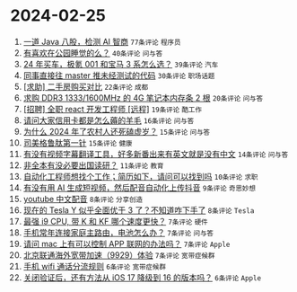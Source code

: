 # 2024-02-25

1. [一道 Java 八股，检测 AI 智商](https://www.v2ex.com/t/1018215) `77条评论` `程序员`
1. [有喜欢在公园睡觉的么？](https://www.v2ex.com/t/1018219) `40条评论` `问与答`
1. [24 年买车，极氪 001 和宝马 3 系怎么选？](https://www.v2ex.com/t/1018272) `39条评论` `汽车`
1. [同事直接往 master 推未经测试的代码](https://www.v2ex.com/t/1018230) `30条评论` `职场话题`
1. [[求助] 二手房购买对比](https://www.v2ex.com/t/1018251) `22条评论` `成都`
1. [求购 DDR3 1333/1600MHz 的 4G 笔记本内存条 2 根](https://www.v2ex.com/t/1018213) `20条评论` `问与答`
1. [[招聘] 全职 react 开发工程师 [远程]](https://www.v2ex.com/t/1018248) `19条评论` `酷工作`
1. [请问大家信用卡都是怎么薅的羊毛](https://www.v2ex.com/t/1018232) `16条评论` `问与答`
1. [为什么 2024 年了农村人还死磕虚岁？](https://www.v2ex.com/t/1018261) `15条评论` `问与答`
1. [司美格鲁肽第一针](https://www.v2ex.com/t/1018245) `15条评论` `健康`
1. [有没有视频字幕翻译工具，好多新番出来有英文就是没有中文](https://www.v2ex.com/t/1018220) `14条评论` `问与答`
1. [非全本有没必要出国读研？](https://www.v2ex.com/t/1018277) `11条评论` `教育`
1. [自动化工程师想找个工作；简历如下，请问可以找到吗](https://www.v2ex.com/t/1018278) `10条评论` `求职`
1. [有没有用 AI 生成短视频，然后配音自动化上传抖音](https://www.v2ex.com/t/1018268) `9条评论` `奇思妙想`
1. [youtube 中文配音](https://www.v2ex.com/t/1018295) `8条评论` `分享创造`
1. [现在的 Tesla Y 似乎全面优于 3 了？不知道咋下手了](https://www.v2ex.com/t/1018224) `8条评论` `Tesla`
1. [最强 i9 CPU, 带 K 和 KF 哪个速度更快？](https://www.v2ex.com/t/1018266) `7条评论` `硬件`
1. [手机常年连接家庭主路由，电池怎么办？](https://www.v2ex.com/t/1018262) `7条评论` `问与答`
1. [请问 mac 上有可以控制 APP 联网的办法吗？](https://www.v2ex.com/t/1018233) `7条评论` `Apple`
1. [北京联通海外宽带加速（9929）体验](https://www.v2ex.com/t/1018226) `7条评论` `宽带症候群`
1. [手机 wifi 通话分流规则](https://www.v2ex.com/t/1018256) `6条评论` `宽带症候群`
1. [关闭验证后，还有方法从 iOS 17 降级到 16 的版本吗？](https://www.v2ex.com/t/1018228) `6条评论` `Apple`
